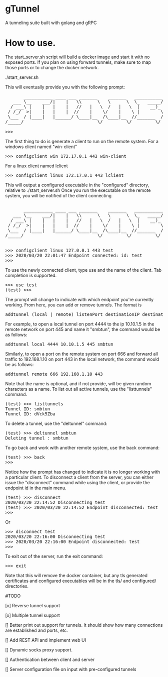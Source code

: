 # gTunnel
A tunneling suite built with golang and gRPC


# How to use.
The start_server.sh script will build a docker image and start it with no exposed ports. If you plan on using forward tunnels, make sure to map those ports or to change the docker network.

./start_server.sh

This will eventually provide you with the following prompt:
<pre>
       ___________ ____ ___ _______    _______   ___________.____     
   ___ \__    ___/|    |   \\      \   \      \  \_   _____/|    |    
  / ___\ |    |   |    |   //   |   \  /   |   \  |    __)_ |    |    
 / /_/  >|    |   |    |  //    |    \/    |    \ |        \|    |___ 
 \___  / |____|   |______/ \____|__  /\____|__  //_______  /|_______ \
/_____/                            \/         \/         \/         \/

>>> 
</pre>

The first thing to do is generate a client to run on the remote system. For a windows client named "win-client"
<pre>
>>> configclient win 172.17.0.1 443 win-client
</pre>
For a linux client named lclient
<pre>
>>> configclient linux 172.17.0.1 443 lclient
</pre>

This will output a configured executable in the "configured" directory, relative to ./start_server.sh
Once you run the executable on the remote system, you will be notified of the client connecting
<pre>

       ___________ ____ ___ _______    _______   ___________.____     
   ___ \__    ___/|    |   \\      \   \      \  \_   _____/|    |    
  / ___\ |    |   |    |   //   |   \  /   |   \  |    __)_ |    |    
 / /_/  >|    |   |    |  //    |    \/    |    \ |        \|    |___ 
 \___  / |____|   |______/ \____|__  /\____|__  //_______  /|_______ \
/_____/                            \/         \/         \/         \/


>>> configclient linux 127.0.0.1 443 test
>>> 2020/03/20 22:01:47 Endpoint connected: id: test
>>> 
</pre>
To use the newly connected client, type use and the name of the client. Tab completion is supported.
<pre>
>>> use test
(test) >>>  
</pre>
The prompt will change to indicate with which endpoint you're currently working. From here, you can add or remove tunnels. The format is
<pre>
addtunnel (local | remote) listenPort destinationIP destinationPort <name>
</pre>
For example, to open a local tunnel on port 4444 to the ip 10.10.1.5 in the remote network on port 445 and name it "smbtun", the command would be as follows:
<pre>
addtunnel local 4444 10.10.1.5 445 smbtun
</pre>
Similarly, to open a port on the remote system on port 666 and forward all traffic to 192.168.1.10 on port 443 in the local network, the command would be as follows:
<pre>
addtunnel remote 666 192.168.1.10 443
</pre>
Note that the name is optional, and if not provide, will be given random characters as a name. To list out all active tunnels, use the "listtunnels" command.
<pre>
(test) >>> listtunnels
Tunnel ID: smbtun
Tunnel ID: dVck5Zba
</pre>
To delete a tunnel, use the "deltunnel" command:
<pre>
(test) >>> deltunnel smbtun
Deleting tunnel : smbtun
</pre>

To go back and work with another remote system, use the back command:
<pre>
(test) >>> back
>>>  
</pre>
Notice how the prompt has changed to indicate it is no longer working with a particular client. To disconnect a client from the server, you can either issue the "disconnect" command while using the client, or provide the endpoint id in the main menu.
<pre>
(test) >>> disconnect
2020/03/20 22:14:52 Disconnecting test
(test) >>> 2020/03/20 22:14:52 Endpoint disconnected: test
>>> 
</pre>
Or
<pre>
>>> disconnect test
2020/03/20 22:16:00 Disconnecting test
>>> 2020/03/20 22:16:00 Endpoint disconnected: test
>>> 
</pre>
To exit out of the server, run the exit command:
<pre>
>>> exit
</pre>
Note that this will remove the docker container, but any tls generated certificates and configured executables will be in the tls/ and configured/ directories.

#TODO

[x] Reverse tunnel support

[x] Multiple tunnel support

[] Better print out support for tunnels. It should show how many connections are established and ports, etc.

[] Add REST API and implement web UI

[] Dynamic socks proxy support.

[] Authentication between client and server

[] Server configuration file on input with pre-configured tunnels
